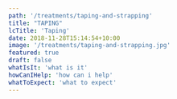 ```yaml
---
path: '/treatments/taping-and-strapping'
title: "TAPING"
lcTitle: 'Taping'
date: 2018-11-28T15:14:54+10:00
image: '/treatments/taping-and-strapping.jpg'
featured: true
draft: false
whatIsIt: 'what is it'
howCanIHelp: 'how can i help'
whatToExpect: 'what to expect'
---
```

